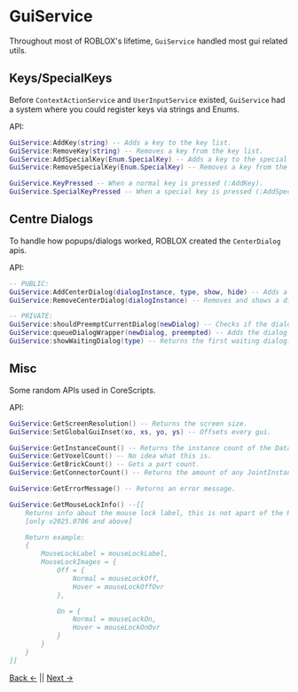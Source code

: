 # GuiService
Throughout most of ROBLOX's lifetime, `GuiService` handled most gui related utils.

## Keys/SpecialKeys
Before `ContextActionService` and `UserInputService` existed, `GuiService` had a system where you could register keys via strings and Enums.

API:
```Lua
GuiService:AddKey(string) -- Adds a key to the key list.
GuiService:RemoveKey(string) -- Removes a key from the key list.
GuiService:AddSpecialKey(Enum.SpecialKey) -- Adds a key to the special key list.
GuiService:RemoveSpecialKey(Enum.SpecialKey) -- Removes a key from the special key list.

GuiService.KeyPressed -- When a normal key is pressed (:AddKey).
GuiService.SpecialKeyPressed -- When a special key is pressed (:AddSpecialKey).
```

## Centre Dialogs
To handle how popups/dialogs worked, ROBLOX created the `CenterDialog` apis.

API:
```Lua
-- PUBLIC:
GuiService:AddCenterDialog(dialogInstance, type, show, hide) -- Adds a dialog instance to dialog queue, or just runs it.
GuiService:RemoveCenterDialog(dialogInstance) -- Removes and shows a dialog from the queue.

-- PRIVATE:
GuiService:shouldPreemptCurrentDialog(newDialog) -- Checks if the dialog should run.
GuiService:queueDialogWrapper(newDialog, preempted) -- Adds the dialog to a queue.
GuiService:showWaitingDialog(type) -- Returns the first waiting dialog.
```

## Misc
Some random APIs used in CoreScripts.

API:
```Lua
GuiService:GetScreenResolution() -- Returns the screen size.
GuiService:SetGlobalGuiInset(xo, xs, yo, ys) -- Offsets every gui.

GuiService:GetInstanceCount() -- Returns the instance count of the DataModel.
GuiService:GetVoxelCount() -- No idea what this is.
GuiService:GetBrickCount() -- Gets a part count.
GuiService:GetConnectorCount() -- Returns the amount of any JointInstances.

GuiService:GetErrorMessage() -- Returns an error message.

GuiService:GetMouseLockInfo() --[[ 
    Returns info about the mouse lock label, this is not apart of the ROBLOX api. 
    [only v2025.0706 and above]

    Return example:
    {
		MouseLockLabel = mouseLockLabel,
		MouseLockImages = {
			Off = {
				Normal = mouseLockOff,
				Hover = mouseLockOffOvr
			},

			On = {
				Normal = mouseLockOn,
				Hover = mouseLockOnOvr
			}
		}
	}
]]
```

[Back <-](/docs/README.md) || [Next ->](/docs/Services/CoreGui.md)